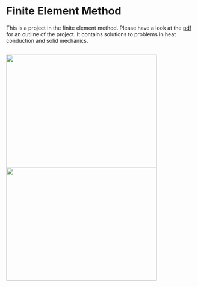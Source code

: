 # Finite Element Method
This is a project in the finite element method. Please have a look at the [pdf](https://github.com/NilRom/UNI/files/7260640/FEMproject-3.pdf) for an outline of the project. It contains solutions to problems in heat conduction and solid mechanics.
##  
<p float="left">
  <img src="https://user-images.githubusercontent.com/79469939/135310033-8df3ae0e-0b4a-417c-b8d4-8f28fb801a10.png" width="400" height = "300"/>
  <img src="https://user-images.githubusercontent.com/79469939/135310166-5f0e0e22-0abe-4148-a02e-0cc0e00e6051.png" width="400" height = "300"/>
</p> 
